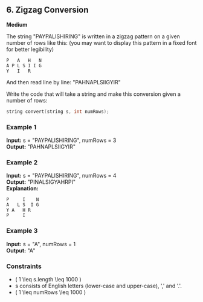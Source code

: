 ## 6. Zigzag Conversion

**Medium**

The string "PAYPALISHIRING" is written in a zigzag pattern on a given number of rows like this: (you may want to display this pattern in a fixed font for better legibility)

```
P   A   H   N
A P L S I I G
Y   I   R
```

And then read line by line: "PAHNAPLSIIGYIR"

Write the code that will take a string and make this conversion given a number of rows:

```cpp
string convert(string s, int numRows);
```

### Example 1

**Input:** s = "PAYPALISHIRING", numRows = 3  
**Output:** "PAHNAPLSIIGYIR"

### Example 2

**Input:** s = "PAYPALISHIRING", numRows = 4  
**Output:** "PINALSIGYAHRPI"  
**Explanation:**

```
P     I    N
A   L S  I G
Y A   H R
P     I
```

### Example 3

**Input:** s = "A", numRows = 1  
**Output:** "A"

### Constraints

- \( 1 \leq s.length \leq 1000 \)
- s consists of English letters (lower-case and upper-case), ',' and '.'.
- \( 1 \leq numRows \leq 1000 \)

